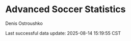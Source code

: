 # Advanced Soccer Statistics
Denis Ostroushko

<!-- gfm -->

Last successful data update: 2025-08-14 15:19:55 CST
